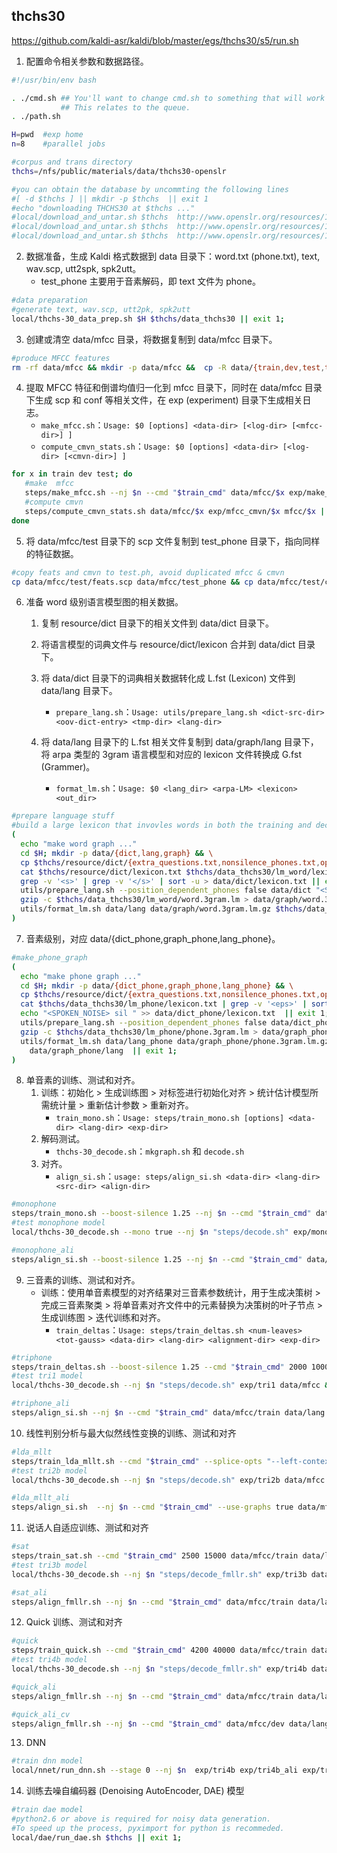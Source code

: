 ## thchs30

https://github.com/kaldi-asr/kaldi/blob/master/egs/thchs30/s5/run.sh

1. 配置命令相关参数和数据路径。

``` bash
#!/usr/bin/env bash

. ./cmd.sh ## You'll want to change cmd.sh to something that will work on your system.
           ## This relates to the queue.
. ./path.sh

H=pwd  #exp home
n=8    #parallel jobs

#corpus and trans directory
thchs=/nfs/public/materials/data/thchs30-openslr

#you can obtain the database by uncommting the following lines
#[ -d $thchs ] || mkdir -p $thchs  || exit 1
#echo "downloading THCHS30 at $thchs ..."
#local/download_and_untar.sh $thchs  http://www.openslr.org/resources/18 data_thchs30  || exit 1
#local/download_and_untar.sh $thchs  http://www.openslr.org/resources/18 resource      || exit 1
#local/download_and_untar.sh $thchs  http://www.openslr.org/resources/18 test-noise    || exit 1
```

2. 数据准备，生成 Kaldi 格式数据到 data 目录下：word.txt (phone.txt), text, wav.scp, utt2spk, spk2utt。
   * test_phone 主要用于音素解码，即 text 文件为 phone。

``` bash
#data preparation
#generate text, wav.scp, utt2pk, spk2utt
local/thchs-30_data_prep.sh $H $thchs/data_thchs30 || exit 1;
```

3. 创建或清空 data/mfcc 目录，将数据复制到 data/mfcc 目录下。

``` bash
#produce MFCC features
rm -rf data/mfcc && mkdir -p data/mfcc &&  cp -R data/{train,dev,test,test_phone} data/mfcc || exit 1;
```

4. 提取 MFCC 特征和倒谱均值归一化到 mfcc 目录下，同时在 data/mfcc 目录下生成 scp 和 conf 等相关文件，在 exp (experiment) 目录下生成相关日志。
   * `make_mfcc.sh`：`Usage: $0 [options] <data-dir> [<log-dir> [<mfcc-dir>] ]`
   * `compute_cmvn_stats.sh`：`Usage: $0 [options] <data-dir> [<log-dir> [<cmvn-dir>] ]`

``` bash
for x in train dev test; do
   #make  mfcc
   steps/make_mfcc.sh --nj $n --cmd "$train_cmd" data/mfcc/$x exp/make_mfcc/$x mfcc/$x || exit 1;
   #compute cmvn
   steps/compute_cmvn_stats.sh data/mfcc/$x exp/mfcc_cmvn/$x mfcc/$x || exit 1;
done
```

5. 将 data/mfcc/test 目录下的 scp 文件复制到 test_phone 目录下，指向同样的特征数据。

``` bash
#copy feats and cmvn to test.ph, avoid duplicated mfcc & cmvn
cp data/mfcc/test/feats.scp data/mfcc/test_phone && cp data/mfcc/test/cmvn.scp data/mfcc/test_phone || exit 1;
```

6. 准备 word 级别语言模型图的相关数据。

   1. 复制 resource/dict 目录下的相关文件到 data/dict 目录下。
   2. 将语言模型的词典文件与 resource/dict/lexicon 合并到 data/dict 目录下。
   3. 将 data/dict 目录下的词典相关数据转化成 L.fst (Lexicon) 文件到 data/lang 目录下。
      * `prepare_lang.sh`：`Usage: utils/prepare_lang.sh <dict-src-dir> <oov-dict-entry> <tmp-dir> <lang-dir>`

   4. 将 data/lang 目录下的 L.fst 相关文件复制到 data/graph/lang 目录下，将 arpa 类型的 3gram 语言模型和对应的 lexicon 文件转换成 G.fst (Grammer)。
      * `format_lm.sh`：`Usage: $0 <lang_dir> <arpa-LM> <lexicon> <out_dir>`

``` bash
#prepare language stuff
#build a large lexicon that invovles words in both the training and decoding.
(
  echo "make word graph ..."
  cd $H; mkdir -p data/{dict,lang,graph} && \
  cp $thchs/resource/dict/{extra_questions.txt,nonsilence_phones.txt,optional_silence.txt,silence_phones.txt} data/dict && \
  cat $thchs/resource/dict/lexicon.txt $thchs/data_thchs30/lm_word/lexicon.txt | \
  grep -v '<s>' | grep -v '</s>' | sort -u > data/dict/lexicon.txt || exit 1;
  utils/prepare_lang.sh --position_dependent_phones false data/dict "<SPOKEN_NOISE>" data/local/lang data/lang || exit 1;
  gzip -c $thchs/data_thchs30/lm_word/word.3gram.lm > data/graph/word.3gram.lm.gz || exit 1;
  utils/format_lm.sh data/lang data/graph/word.3gram.lm.gz $thchs/data_thchs30/lm_word/lexicon.txt data/graph/lang || exit 1;
)
```

7. 音素级别，对应 data/{dict_phone,graph_phone,lang_phone}。

``` bash
#make_phone_graph
(
  echo "make phone graph ..."
  cd $H; mkdir -p data/{dict_phone,graph_phone,lang_phone} && \
  cp $thchs/resource/dict/{extra_questions.txt,nonsilence_phones.txt,optional_silence.txt,silence_phones.txt} data/dict_phone  && \
  cat $thchs/data_thchs30/lm_phone/lexicon.txt | grep -v '<eps>' | sort -u > data/dict_phone/lexicon.txt  && \
  echo "<SPOKEN_NOISE> sil " >> data/dict_phone/lexicon.txt  || exit 1;
  utils/prepare_lang.sh --position_dependent_phones false data/dict_phone "<SPOKEN_NOISE>" data/local/lang_phone data/lang_phone || exit 1;
  gzip -c $thchs/data_thchs30/lm_phone/phone.3gram.lm > data/graph_phone/phone.3gram.lm.gz  || exit 1;
  utils/format_lm.sh data/lang_phone data/graph_phone/phone.3gram.lm.gz $thchs/data_thchs30/lm_phone/lexicon.txt \
    data/graph_phone/lang  || exit 1;
)
```

8. 单音素的训练、测试和对齐。
   1. 训练：初始化 > 生成训练图 > 对标签进行初始化对齐 > 统计估计模型所需统计量 > 重新估计参数 > 重新对齐。
      * `train_mono.sh`：`Usage: steps/train_mono.sh [options] <data-dir> <lang-dir> <exp-dir>`
   2. 解码测试。
      * `thchs-30_decode.sh`：`mkgraph.sh` 和 `decode.sh`
   3. 对齐。
      * `align_si.sh`：`usage: steps/align_si.sh <data-dir> <lang-dir> <src-dir> <align-dir>`

``` bash
#monophone
steps/train_mono.sh --boost-silence 1.25 --nj $n --cmd "$train_cmd" data/mfcc/train data/lang exp/mono || exit 1;
#test monophone model
local/thchs-30_decode.sh --mono true --nj $n "steps/decode.sh" exp/mono data/mfcc &

#monophone_ali
steps/align_si.sh --boost-silence 1.25 --nj $n --cmd "$train_cmd" data/mfcc/train data/lang exp/mono exp/mono_ali || exit 1;
```

9. 三音素的训练、测试和对齐。
   * 训练：使用单音素模型的对齐结果对三音素参数统计，用于生成决策树 > 完成三音素聚类 > 将单音素对齐文件中的元素替换为决策树的叶子节点 >  生成训练图 > 迭代训练和对齐。
     * `train_deltas`：`Usage: steps/train_deltas.sh <num-leaves> <tot-gauss> <data-dir> <lang-dir> <alignment-dir> <exp-dir>`

``` bash
#triphone
steps/train_deltas.sh --boost-silence 1.25 --cmd "$train_cmd" 2000 10000 data/mfcc/train data/lang exp/mono_ali exp/tri1 || exit 1;
#test tri1 model
local/thchs-30_decode.sh --nj $n "steps/decode.sh" exp/tri1 data/mfcc &

#triphone_ali
steps/align_si.sh --nj $n --cmd "$train_cmd" data/mfcc/train data/lang exp/tri1 exp/tri1_ali || exit 1;
```

10. 线性判别分析与最大似然线性变换的训练、测试和对齐

``` bash
#lda_mllt
steps/train_lda_mllt.sh --cmd "$train_cmd" --splice-opts "--left-context=3 --right-context=3" 2500 15000 data/mfcc/train data/lang exp/tri1_ali exp/tri2b || exit 1;
#test tri2b model
local/thchs-30_decode.sh --nj $n "steps/decode.sh" exp/tri2b data/mfcc &

#lda_mllt_ali
steps/align_si.sh  --nj $n --cmd "$train_cmd" --use-graphs true data/mfcc/train data/lang exp/tri2b exp/tri2b_ali || exit 1;
```

11. 说话人自适应训练、测试和对齐

``` bash
#sat
steps/train_sat.sh --cmd "$train_cmd" 2500 15000 data/mfcc/train data/lang exp/tri2b_ali exp/tri3b || exit 1;
#test tri3b model
local/thchs-30_decode.sh --nj $n "steps/decode_fmllr.sh" exp/tri3b data/mfcc &

#sat_ali
steps/align_fmllr.sh --nj $n --cmd "$train_cmd" data/mfcc/train data/lang exp/tri3b exp/tri3b_ali || exit 1;
```

12. Quick 训练、测试和对齐

``` bash
#quick
steps/train_quick.sh --cmd "$train_cmd" 4200 40000 data/mfcc/train data/lang exp/tri3b_ali exp/tri4b || exit 1;
#test tri4b model
local/thchs-30_decode.sh --nj $n "steps/decode_fmllr.sh" exp/tri4b data/mfcc &

#quick_ali
steps/align_fmllr.sh --nj $n --cmd "$train_cmd" data/mfcc/train data/lang exp/tri4b exp/tri4b_ali || exit 1;

#quick_ali_cv
steps/align_fmllr.sh --nj $n --cmd "$train_cmd" data/mfcc/dev data/lang exp/tri4b exp/tri4b_ali_cv || exit 1;
```

13. DNN

``` bash
#train dnn model
local/nnet/run_dnn.sh --stage 0 --nj $n  exp/tri4b exp/tri4b_ali exp/tri4b_ali_cv || exit 1;
```

14. 训练去噪自编码器 (Denoising AutoEncoder, DAE) 模型

``` bash
#train dae model
#python2.6 or above is required for noisy data generation.
#To speed up the process, pyximport for python is recommeded.
local/dae/run_dae.sh $thchs || exit 1;
```

